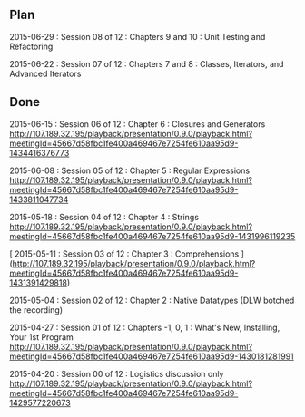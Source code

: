Plan
---

2015-06-29 : Session 08 of 12 : Chapters 9 and 10 : Unit Testing and Refactoring

2015-06-22 : Session 07 of 12 : Chapters 7 and 8 :  Classes, Iterators, and Advanced Iterators

Done
---

2015-06-15 : Session 06 of 12 : Chapter 6 : Closures and Generators
http://107.189.32.195/playback/presentation/0.9.0/playback.html?meetingId=45667d58fbc1fe400a469467e7254fe610aa95d9-1434416376773

2015-06-08 : Session 05 of 12 : Chapter 5 : Regular Expressions
http://107.189.32.195/playback/presentation/0.9.0/playback.html?meetingId=45667d58fbc1fe400a469467e7254fe610aa95d9-1433811047734

2015-05-18 : Session 04 of 12 : Chapter 4 : Strings
http://107.189.32.195/playback/presentation/0.9.0/playback.html?meetingId=45667d58fbc1fe400a469467e7254fe610aa95d9-1431996119235

[ 2015-05-11 : Session 03 of 12 : Chapter 3 : Comprehensions ]
(http://107.189.32.195/playback/presentation/0.9.0/playback.html?meetingId=45667d58fbc1fe400a469467e7254fe610aa95d9-1431391429818)

2015-05-04 : Session 02 of 12 : Chapter 2 : Native Datatypes
(DLW botched the recording)

2015-04-27 : Session 01 of 12 : Chapters -1, 0, 1 : What's New, Installing, Your 1st Program
http://107.189.32.195/playback/presentation/0.9.0/playback.html?meetingId=45667d58fbc1fe400a469467e7254fe610aa95d9-1430181281991

2015-04-20 : Session 00 of 12 : Logistics discussion only
http://107.189.32.195/playback/presentation/0.9.0/playback.html?meetingId=45667d58fbc1fe400a469467e7254fe610aa95d9-1429577220673


